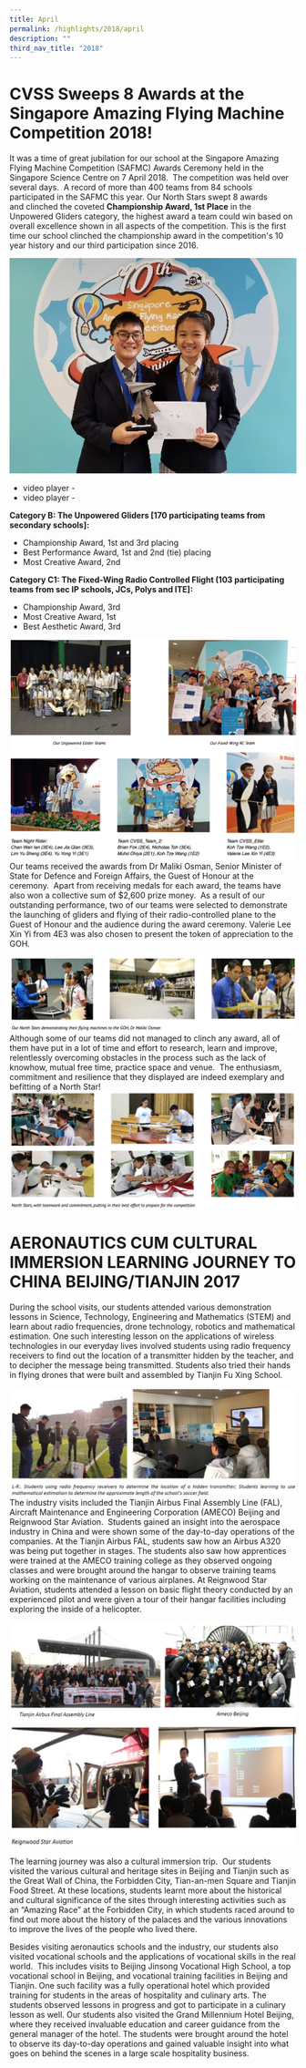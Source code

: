 ```yaml
---
title: April
permalink: /highlights/2018/april
description: ""
third_nav_title: "2018"
---
```

# CVSS Sweeps 8 Awards at the Singapore Amazing Flying Machine Competition 2018!

It was a time of great jubilation for our school at the Singapore Amazing Flying Machine Competition (SAFMC) Awards Ceremony held in the Singapore Science Centre on 7 April 2018.  The competition was held over several days.  A record of more than 400 teams from 84 schools participated in the SAFMC this year. Our North Stars swept 8 awards and clinched the coveted **Championship Award, 1st Place** in the Unpowered Gliders category, the highest award a team could win based on overall excellence shown in all aspects of the competition. This is the first time our school clinched the championship award in the competition's 10 year history and our third participation since 2016.

![](/images/apr%202018.jpg)
- video player -
- video player -

**Category B: The Unpowered Gliders [170 participating teams from secondary schools]:**

* Championship Award, 1st and 3rd placing  
* Best Performance Award, 1st and 2nd (tie) placing  
* Most Creative Award, 2nd

**Category C1: The Fixed-Wing Radio Controlled Flight (103 participating teams from sec IP schools, JCs, Polys and ITE]:**
* Championship Award, 3rd
* Most Creative Award, 1st  
* Best Aesthetic Award, 3rd

![](/images/april%202018%202.png)
Our teams received the awards from Dr Maliki Osman, Senior Minister of State for Defence and Foreign Affairs, the Guest of Honour at the ceremony.  Apart from receiving medals for each award, the teams have also won a collective sum of $2,600 prize money.  As a result of our outstanding performance, two of our teams were selected to demonstrate the launching of gliders and flying of their radio-controlled plane to the Guest of Honour and the audience during the award ceremony. Valerie Lee Xin Yi from 4E3 was also chosen to present the token of appreciation to the GOH.

![](/images/apr%202018%204.png)
Although some of our teams did not managed to clinch any award, all of them have put in a lot of time and effort to research, learn and improve, relentlessly overcoming obstacles in the process such as the lack of knowhow, mutual free time, practice space and venue.  The enthusiasm, commitment and resilience that they displayed are indeed exemplary and befitting of a North Star!
![](/images/apr%202018%205.png)

# AERONAUTICS CUM CULTURAL IMMERSION LEARNING JOURNEY TO CHINA BEIJING/TIANJIN 2017

During the school visits, our students attended various demonstration lessons in Science, Technology, Engineering and Mathematics (STEM) and learn about radio frequencies, drone technology, robotics and mathematical estimation. One such interesting lesson on the applications of wireless technologies in our everyday lives involved students using radio frequency receivers to find out the location of a transmitter hidden by the teacher, and to decipher the message being transmitted. Students also tried their hands in flying drones that were built and assembled by Tianjin Fu Xing School.

![](/images/apr%202018%206.jpg)
The industry visits included the Tianjin Airbus Final Assembly Line (FAL), Aircraft Maintenance and Engineering Corporation (AMECO) Beijing and Reignwood Star Aviation.  Students gained an insight into the aerospace industry in China and were shown some of the day-to-day operations of the companies. At the Tianjin Airbus FAL, students saw how an Airbus A320 was being put together in stages. The students also saw how apprentices were trained at the AMECO training college as they observed ongoing classes and were brought around the hangar to observe training teams working on the maintenance of various airplanes. At Reignwood Star Aviation, students attended a lesson on basic flight theory conducted by an experienced pilot and were given a tour of their hangar facilities including exploring the inside of a helicopter.

![](/images/apr%202018%207.png)

The learning journey was also a cultural immersion trip.  Our students visited the various cultural and heritage sites in Beijing and Tianjin such as the Great Wall of China, the Forbidden City, Tian-an-men Square and Tianjin Food Street. At these locations, students learnt more about the historical and cultural significance of the sites through interesting activities such as an “Amazing Race” at the Forbidden City, in which students raced around to find out more about the history of the palaces and the various innovations to improve the lives of the people who lived there.

Besides visiting aeronautics schools and the industry, our students also visited vocational schools and the applications of vocational skills in the real world.  This includes visits to Beijing Jinsong Vocational High School, a top vocational school in Beijing, and vocational training facilities in Beijing and Tianjin. One such facility was a fully operational hotel which provided training for students in the areas of hospitality and culinary arts. The students observed lessons in progress and got to participate in a culinary lesson as well. Our students also visited the Grand Millennium Hotel Beijing, where they received invaluable education and career guidance from the general manager of the hotel. The students were brought around the hotel to observe its day-to-day operations and gained valuable insight into what goes on behind the scenes in a large scale hospitality business.